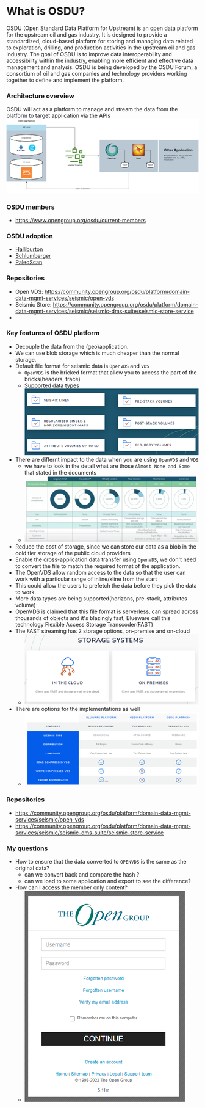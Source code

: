 # What is OSDU?
OSDU (Open Standard Data Platform for Upstream) is an open data platform for the upstream oil and gas industry. It is designed to provide a standardized, cloud-based platform for storing and managing data related to exploration, drilling, and production activities in the upstream oil and gas industry. The goal of OSDU is to improve data interoperability and accessibility within the industry, enabling more efficient and effective data management and analysis. OSDU is being developed by the OSDU Forum, a consortium of oil and gas companies and technology providers working together to define and implement the platform.

### Architecture overview
OSDU will act as a platform to manage and stream the data from the platform to target application via the APIs
![OSDU_architecture](./img/osdu_architecture.png)

### OSDU members
- https://www.opengroup.org/osdu/current-members

### OSDU adoption
- [Halliburton](https://www.halliburton.com/en/events/managing-making-the-most-of-your-seismic-data-on-osdu)
- [Schlumberger](https://www.software.slb.com/data/guide-to-osdu-data-platform)
- [PaleoScan](https://www.eliis-geo.com/documents/Documents/Brochure_2022_web.pdf)

### Repositories
- Open VDS: https://community.opengroup.org/osdu/platform/domain-data-mgmt-services/seismic/open-vds
- Seismic Store: https://community.opengroup.org/osdu/platform/domain-data-mgmt-services/seismic/seismic-dms-suite/seismic-store-service
- 


### Key features of OSDU platform
- Decouple the data from the (geo)application.
- We can use blob storage which is much cheaper than the normal storage.
- Default file format for seismic data is `OpenVDS` and `VDS`
    - `OpenVDS` is the bricked format that allow you to access the part of the bricks(headers, trace)
    - Supported data types ![supported_data_types](./img/dtype_supported.png)
- There are differnt impact to the data when you are using `OpenVDS` and `VDS`
    - we have to look in the detail what are those `Almost None and Some` that stated in the documents
    - ![compression_impact](./img/compression_impact.png)
- Reduce the cost of storage, since we can store our data as a blob in the cold tier storage of the public cloud providers
- Enable the cross-application data transfer using `OpenVDS`, we don't need to convert the file to match the required format of the application.
- The OpenVDS allow random access to the data so that the user can work with a particular range of inline/xline from the start
- This could allow the users to prefetch the data before they pick the data to work.
- More data types are being supported(horizons, pre-stack, attributes volume)
 - OpenVDS is claimed that this file format is serverless, can spread across thousands of objects and it's blazingly fast, Blueware call this technology Flexible Access Storage Transcoder(FAST)
- The FAST streaming has 2 storage options, on-premise and on-cloud 
  - ![storage_option](./img/fast_solutions.png)
- There are options for the implementations as well
  - ![implementation_option](./img/vsd_implementations.png)

### Repositories
- https://community.opengroup.org/osdu/platform/domain-data-mgmt-services/seismic/open-vds
- https://community.opengroup.org/osdu/platform/domain-data-mgmt-services/seismic/seismic-dms-suite/seismic-store-service


### My questions
- How to ensure that the data converted to `OPENVDS` is the same as the original data?
  - can we convert back and compare the hash ?
  - can we load to some application and export to see the difference?
- How can I access the member only content?
  - ![login_member](img/login_osdu_member.png)